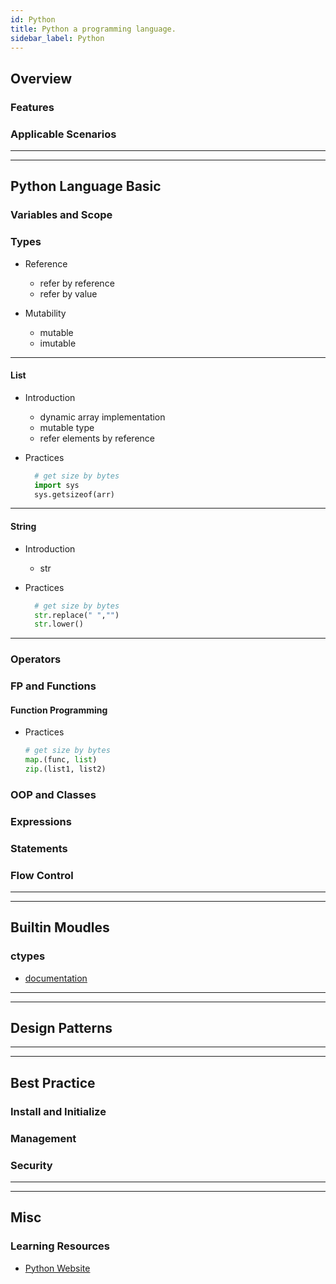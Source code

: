 ```yaml
---
id: Python
title: Python a programming language.
sidebar_label: Python
---
```


## Overview

### Features

### Applicable Scenarios

---

---

## Python Language Basic

<!-- ### Building Blocks -->

### Variables and Scope

### Types

- Reference

  - refer by reference
  - refer by value

- Mutability

  - mutable
  - imutable

---

#### List

- Introduction

  - dynamic array implementation
  - mutable type
  - refer elements by reference

- Practices

  ```python
    # get size by bytes
    import sys
    sys.getsizeof(arr)
  ```

---

#### String

- Introduction

  - str

- Practices

  ```python
    # get size by bytes
    str.replace(" ","")
    str.lower()
  ```

---

### Operators

### FP and Functions

#### Function Programming

- Practices

  ```python
  # get size by bytes
  map.(func, list)
  zip.(list1, list2)
  ```

### OOP and Classes

### Expressions

### Statements

### Flow Control

---

---

## Builtin Moudles

### ctypes

- [documentation](https://docs.python.org/3/library/ctypes.html)

---

---

## Design Patterns

---

---

## Best Practice

### Install and Initialize

### Management

### Security

---

---

## Misc

### Learning Resources

- [Python Website](https://www.python.org/)
